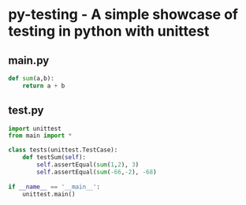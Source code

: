 # py-testing - A simple showcase of testing in python with unittest

## main.py
```python
def sum(a,b):
    return a + b
```

## test.py
```python
import unittest
from main import *

class tests(unittest.TestCase):
    def testSum(self):
        self.assertEqual(sum(1,2), 3)
        self.assertEqual(sum(-66,-2), -68)
 
if __name__ == '__main__':
    unittest.main()
```